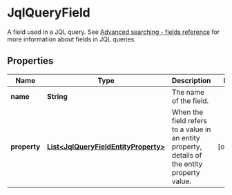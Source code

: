 

# JqlQueryField

A field used in a JQL query. See [Advanced searching - fields reference](https://confluence.atlassian.com/x/dAiiLQ) for more information about fields in JQL queries.

## Properties

Name | Type | Description | Notes
------------ | ------------- | ------------- | -------------
**name** | **String** | The name of the field. | 
**property** | [**List&lt;JqlQueryFieldEntityProperty&gt;**](JqlQueryFieldEntityProperty.md) | When the field refers to a value in an entity property, details of the entity property value. |  [optional]



